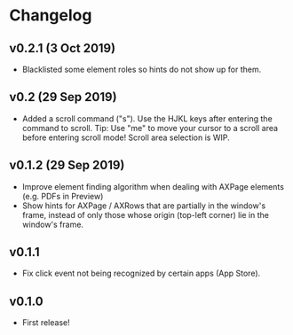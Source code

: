 # Changelog

## v0.2.1 (3 Oct 2019)

- Blacklisted some element roles so hints do not show up for them.

## v0.2 (29 Sep 2019)

- Added a scroll command ("s"). Use the HJKL keys after entering the command to scroll. Tip: Use "me" to move your cursor to a scroll area before entering scroll mode! Scroll area selection is WIP.

## v0.1.2 (29 Sep 2019)

- Improve element finding algorithm when dealing with AXPage elements (e.g. PDFs in Preview)
- Show hints for AXPage / AXRows that are partially in the window's frame, instead of only those whose origin (top-left corner) lie in the window's frame.

## v0.1.1

- Fix click event not being recognized by certain apps (App Store).

## v0.1.0

- First release!
